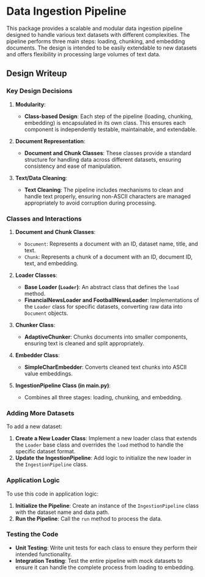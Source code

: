 # Data Ingestion Pipeline

This package provides a scalable and modular data ingestion pipeline designed to handle various text datasets with different complexities. The pipeline performs three main steps: loading, chunking, and embedding documents. The design is intended to be easily extendable to new datasets and offers flexibility in processing large volumes of text data.

## Design Writeup

### Key Design Decisions

1. **Modularity**:
   - **Class-based Design**: Each step of the pipeline (loading, chunking, embedding) is encapsulated in its own class. This ensures each component is independently testable, maintainable, and extendable.

2. **Document Representation**:
   - **Document and Chunk Classes**: These classes provide a standard structure for handling data across different datasets, ensuring consistency and ease of manipulation.

3. **Text/Data Cleaning**:
   - **Text Cleaning**: The pipeline includes mechanisms to clean and handle text properly, ensuring non-ASCII characters are managed appropriately to avoid corruption during processing.

### Classes and Interactions

1. **Document and Chunk Classes**:
   - `Document`: Represents a document with an ID, dataset name, title, and text.
   - `Chunk`: Represents a chunk of a document with an ID, document ID, text, and embedding.

2. **Loader Classes**:
   - **Base Loader (`Loader`)**: An abstract class that defines the `load` method.
   - **FinancialNewsLoader and FootballNewsLoader**: Implementations of the `Loader` class for specific datasets, converting raw data into `Document` objects.

3. **Chunker Class**:
   - **AdaptiveChunker**: Chunks documents into smaller components, ensuring text is cleaned and split appropriately.

4. **Embedder Class**:
   - **SimpleCharEmbedder**: Converts cleaned text chunks into ASCII value embeddings.

5. **IngestionPipeline Class (in main.py)**:
   - Combines all three stages: loading, chunking, and embedding.

### Adding More Datasets

To add a new dataset:
1. **Create a New Loader Class**: Implement a new loader class that extends the `Loader` base class and overrides the `load` method to handle the specific dataset format.
2. **Update the IngestionPipeline**: Add logic to initialize the new loader in the `IngestionPipeline` class.

### Application Logic

To use this code in application logic:
1. **Initialize the Pipeline**: Create an instance of the `IngestionPipeline` class with the dataset name and data path.
2. **Run the Pipeline**: Call the `run` method to process the data.

### Testing the Code

- **Unit Testing**: Write unit tests for each class to ensure they perform their intended functionality.
- **Integration Testing**: Test the entire pipeline with mock datasets to ensure it can handle the complete process from loading to embedding.